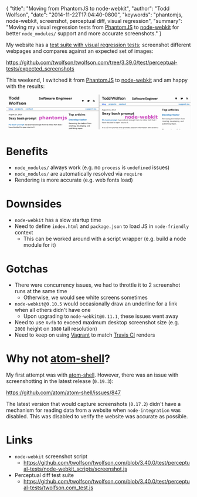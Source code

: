 {
  "title": "Moving from PhantomJS to node-webkit",
  "author": "Todd Wolfson",
  "date": "2014-11-22T17:04:40-0800",
  "keywords": "phantomjs, node-webkit, screenshot, perceptual diff, visual regression",
  "summary": "Moving my visual regression tests from [PhantomJS](http://phantomjs.org/) to [node-webkit](https://github.com/rogerwang/node-webkit) for better `node_modules/` support and more accurate screenshots."
}

My website has a [test suite with visual regression tests][visual-regression-tests]; screenshot different webpages and compares against an expected set of images:

https://github.com/twolfson/twolfson.com/tree/3.39.0/test/perceptual-tests/expected_screenshots

[visual-regression-tests]: http://twolfson.com/2014-02-25-visual-regression-testing-in-travis-ci

This weekend, I switched it from [PhantomJS][] to [node-webkit][] and am happy with the results:

[PhantomJS]: http://phantomjs.org/
[node-webkit]: https://github.com/rogerwang/node-webkit
[atom-shell]: https://github.com/atom/atom-shell

[![Comparison][comparison-img]][comparison-img]

[comparison-img]: /public/images/articles/moving-from-phantomjs-to-node-webkit/comparison.png

# Benefits
- `node_modules/` always work (e.g. no `process` is `undefined` issues)
- `node_modules/` are automatically resolved via `require`
- Rendering is more accurate (e.g. web fonts load)

# Downsides
- `node-webkit` has a slow startup time
- Need to define `index.html` and `package.json` to load JS in `node-friendly` context
    - This can be worked around with a script wrapper (e.g. build a node module for it)

# Gotchas
- There were concurrency issues, we had to throttle it to 2 screenshot runs at the same time
    - Otherwise, we would see white screens sometimes
- `node-webkit@0.10.5` would occasionally draw an underline for a link when all others didn't have one
    - Upon upgrading to `node-webkit@0.11.1`, these issues went away
- Need to use `Xvfb` to exceed maximum desktop screenshot size (e.g. `2000` height on `1080` tall resolution)
- Need to keep on using [Vagrant][] to match [Travis CI][] renders

[Vagrant]: http://vagrantup.com/
[Travis CI]: https://travis-ci.org/

# Why not [atom-shell][]?
My first attempt was with [atom-shell][]. However, there was an issue with screenshotting in the latest release (`0.19.3`):

https://github.com/atom/atom-shell/issues/847

The latest version that would capture screenshots (`0.17.2`) didn't have a mechanism for reading data from a website when `node-integration` was disabled. This was disabled to verify the website was accurate as possible.

# Links
- `node-webkit` screenshot script
    - https://github.com/twolfson/twolfson.com/blob/3.40.0/test/perceptual-tests/node-webkit_scripts/screenshot.js
- Perceptual diff test suite
    - https://github.com/twolfson/twolfson.com/blob/3.40.0/test/perceptual-tests/twolfson.com_test.js
